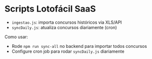 # Scripts Lotofácil SaaS

- `ingestao.js`: importa concursos históricos via XLS/API
- `syncDaily.js`: atualiza concursos diariamente (cron)

Como usar:
- Rode `npm run sync-all` no backend para importar todos concursos
- Configure cron job para rodar `syncDaily.js` diariamente
